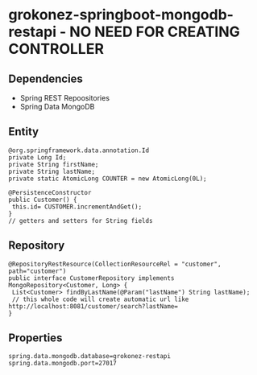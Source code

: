 # grokonez-springboot-mongodb-restapi - NO NEED FOR CREATING CONTROLLER

## Dependencies
  - Spring REST Repoositories
  - Spring Data MongoDB
## Entity
   ```
   @org.springframework.data.annotation.Id
   private Long Id;
   private String firstName;
   private String lastName;
   private static AtomicLong COUNTER = new AtomicLong(0L);
   
   @PersistenceConstructor
   public Customer() {
    this.id= CUSTOMER.incrementAndGet();
   }
   // getters and setters for String fields
   ```
 ## Repository
  ```
  @RepositoryRestResource(CollectionResourceRel = "customer", path="customer")
  public interface CustomerRepository implements MongoRepository<Customer, Long> {
   List<Customer> findByLastName(@Param("lastName") String lastName);
   // this whole code will create automatic url like http://localhost:8081/customer/search?lastName=
  }
  ```
## Properties
  ```
  spring.data.mongodb.database=grokonez-restapi
  spring.data.mongodb.port=27017
  ```
